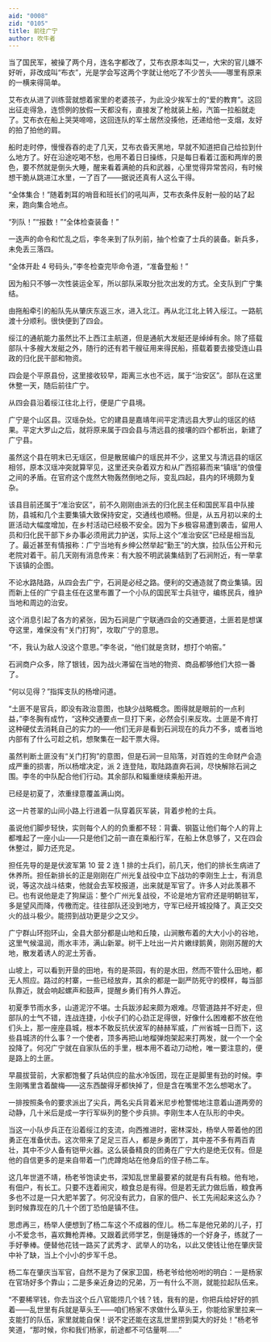 ```yaml
---
aid: "0008"
zid: "0105"
title: 前往广宁
author: 吹牛者
---
```


当了国民军，被操了两个月，连名字都改了，艾布衣原本叫艾一，大宋的官儿嫌不好听，非改成叫“布衣”，光是学会写这两个字就让他吃了不少苦头――哪里有原来的一横来得简单。

艾布衣从进了训练营就想着家里的老婆孩子，为此没少挨军士的“爱的教育”。这回出征走得急，连惯例的放假一天都没有，直接发了枪就装上船，汽笛一拉船就走了。艾布衣在船上哭哭啼啼，这回连队的军士居然没揍他，还递给他一支烟，友好的拍了拍他的肩。

船时走时停，慢慢吞吞的走了几天，艾布衣昏天黑地，早就不知道把自己给拉到什么地方了。好在沿途吃喝不愁，也用不着日日操练，只是每日看着江面和两岸的景色，要不然就是倒头大睡，醒来看着满舱的兵和武器，心里觉得异常苦闷，有时候想干脆从跳进江水里，一了百了――据说还真有人这么干得。

“全体集合！”随着刺耳的哨音和班长们的吼叫声，艾布衣条件反射一般的站了起来，跑向集合地点。

“列队！”“报数！”“全体检查装备！”

一迭声的命令和忙乱之后，李冬来到了队列前，抽个检查了士兵的装备。新兵多，未免丢三落四。

“全体开赴 4 号码头，”李冬检查完毕命令道，“准备登船！”

因为船只不够一次性装运全军，所以部队采取分批次出发的方式。全支队到广宁集结。

由拖船牵引的船队先从肇庆东返三水，进入北江。再从北江北上转入绥江。一路航渡十分顺利。很快便到了四会。

绥江的通航能力虽然比不上西江主航道，但是通航大发艇还是绰绰有余。除了搭载部队十多艘大发艇之外，随行的还有若干艘征用来得民船，搭载着要去接受连山县政的归化民干部和物资。

四会是个平原县份，这里接收较早，距离三水也不远，属于“治安区”。部队在这里休整一天，随后前往广宁。

从四会县沿着绥江往北上行，便是广宁县境。

广宁是个山区县。汉瑶杂处。它的建县是嘉靖年间平定清远县大罗山的瑶区的结果。平定大罗山之后，就将原来属于四会县与清远县的接壤的四个都析出，新建了广宁县。

虽然这个县在明末已无瑶区，但是散居编户的瑶民并不少，这里又与清远县的瑶区相邻，原本汉瑶冲突就算罕见，这里还夹杂着双方和从广西招募而来“镇瑶”的俍僮之间的矛盾。在官府这个庞然大物轰然倒地之际，变乱四起，县内的环境颇为复杂。

该县目前还属于“准治安区”，前不久刚刚由派去的归化民主任和国民军县中队接防，县城和几个主要集镇大致保持安定，交通线也顺畅。但是，从五月初以来的土匪活动大幅度增加，在乡村活动已经极不安全。因为下乡极容易遭到袭击，留用人员和归化民干部下乡办事必须用武力护送，实际上这个“准治安区”已经是相当乱了。最近甚至有情报称：广宁当地有乡绅公然举起“勤王”的大旗，拉队伍公开和元老院对着干。前几天刚有消息传来：有大股不明武装集结到了石涧附近，有一举拿下该镇的企图。

不论水路陆路，从四会去广宁，石涧是必经之路。便利的交通造就了商业集镇。因而新上任的广宁县主任在这里布置了一个小队的国民军士兵驻守，编练民兵，维护当地和周边的治安。

这个消息引起了各方的紧张，因为石涧是广宁联通四会的交通要道，土匪若是想谋夺这里，难保没有“关门打狗”，攻取广宁的意思。

“不，我认为敌人没这个意思。”李冬说，“他们就是贪财，想打个响窑。”

石涧商户众多，除了银钱，因为战火滞留在当地的物资、商品都够他们大掠一番了。

“何以见得？”指挥支队的杨增问道。

“土匪不是官兵，即没有政治意图，也缺少战略概念。图得就是眼前的一点利益，”李冬胸有成竹，“这种交通要点一旦打下来，必然会引来反攻。土匪是不肯打这种硬仗去消耗自己的实力的――他们无非是看到石涧现在的兵力不多，或者当地内部有了什么可趁之机，想聚集在一起干票大得。

虽然判断土匪没有“关门打狗”的意图，但是石涧一旦陷落，对百姓的生命财产会造成严重的损害，所以杨增决定，派 2 连登陆，取陆路直奔石涧，尽快解除石涧之围。李冬的中队配合他们行动。其余部队和辎重继续乘船开进。

已经是初夏了，浓重绿意覆盖满山岗。

这一片苍翠的山间小路上行进着一队穿着灰军装，背着步枪的士兵。

虽说他们脚步轻快，实则每个人的的负重都不轻：背囊、钢盔让他们每个人的背上都堆起了一座小山――只是他们之前一直在乘船行军，在船上休息够了，又在四会休整过，脚力还充足。

担任先导的是是伏波军第 10 营 2 连 1 排的士兵们，前几天，他们的排长生病进了休养所。担任新排长的正是刚刚在广州光复战役中立下战功的李刚生上士，有消息说，等这次战斗结束，他就会去军校报道，出来就是军官了。许多人对此羡慕不已。也有说他是走了狗屎运：整个广州光复战役，不论是地方官府还是明朝驻军，多是望风而降，传檄而定。往往部队还没到地方，守军已经开城投降了。真正交交火的战斗极少。能捞到战功更是少之又少。

广宁群山环抱环山，全县大部分都是山地和丘陵，山涧散布着的大大小小的谷地，这里气候温润，雨水丰沛，满山新翠。树干上吐出一片片嫩绿鹅黄，刚刚苏醒的大地，散发着诱人的泥土芳香。

山坡上，可以看到开垦的田地，有的是茶园，有的是水田，然而不管什么田地，都无人照应。路过的村寨，一些已经放弃，其余的都是一副严防死守的模样，每当部队靠近，就会响起螺声和鼓声，提醒乡勇们有外人靠近。

初夏季节雨水多，山道泥泞不堪。士兵跋涉起来颇为艰难。尽管道路并不好走，但部队的士气不错，连战连捷，小伙子们的心劲正足得很，好像什么困难都不放在他们头上，那一座座县城，根本不敢反抗伏波军的赫赫军威，广州省城一日而下，这些县城济的什么事？一个使者，顶多再把山地榴弹炮架起来打两发，就一个一个全投降了。何况广宁就在自家队伍的手里，根本用不着动刀动枪，唯一要注意的，便是路上的土匪。

早晨拔营前，大家都饱餐了兵站供应的盐水冷饭团，现在正是脚里有劲的时候。李生刚嘴里含着酸梅――这东西酸得牙都快掉了，但是含在嘴里不怎么想喝水了。

一排按照条令的要求派出了尖兵，两名尖兵背着米尼步枪警惕地注意着山道两旁的动静，几十米后是成一字行军纵列的整个步兵排。李刚生本人在队形的中央。

当这一小队步兵正在沿着绥江的支流，向西推进时，密林深处，杨举人带着他的团勇正在准备伏击。这次带来了足足三百人，都是乡勇团丁，其中差不多有两百青壮，其中不少人备有铠甲火器。这么装备精良的团勇在广宁大约是绝无仅有。但是他的自信更多的是来自带着一门虎蹲炮站在他身后的侄子杨二车。

这几年世道不靖，杨老爷饱读史书，深知乱世里最要紧的就是有兵有粮。他有地，有佃户，有长工。只要不连着闹灾，粮食总是有得。但是若无武力做后盾，粮食再多也不过是一只大肥羊罢了。何况没有武力，自家的佃户、长工先闹起来这么办？到时候靠现在的几十个团丁恐怕是镇不住。

思虑再三，杨举人便想到了杨二车这个不成器的侄儿。杨二车是他兄弟的儿子，打小不爱念书，喜欢舞枪弄棒。又跟着武师学艺，倒是锤炼的一个好身子，练就了一手好拳棒。便替他花钱一路买了武秀才、武举人的功名，以此又使钱让他在肇庆营中补了缺，当上个小小的步军千总。

杨二车在肇庆当军官，自然不是为了保家卫国，杨老爷给他吩咐的明白：一是杨家在官场好多个靠山；二是多亲近身边的兄弟，万一有什么不测，就能拉起队伍来。

“不要稀罕钱，你去当这个丘八官能捞几个钱？钱，我有的是，你把兵给好好的抓着――乱世里有兵就是草头王――咱们杨家不求做什么草头王，你能给家里拉来一支能打的队伍，家里就能自保！说不定还能在这乱世里捞到莫大的好处！”杨老爷笑道，“那时候，你和我们杨家，前途都不可估量啊……”

